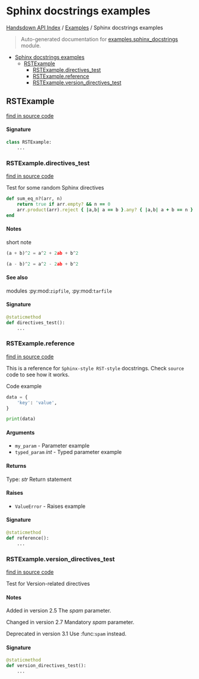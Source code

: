 # Sphinx docstrings examples

[Handsdown API Index](../README.md#handsdown-api-index) /
[Examples](./index.md#examples) /
Sphinx docstrings examples

> Auto-generated documentation for [examples.sphinx_docstrings](https://github.com/vemel/handsdown/blob/main/examples/sphinx_docstrings.py) module.

- [Sphinx docstrings examples](#sphinx-docstrings-examples)
  - [RSTExample](#rstexample)
    - [RSTExample.directives_test](#rstexampledirectives_test)
    - [RSTExample.reference](#rstexamplereference)
    - [RSTExample.version_directives_test](#rstexampleversion_directives_test)

## RSTExample

[find in source code](https://github.com/vemel/handsdown/blob/main/examples/sphinx_docstrings.py#L10)

#### Signature

```python
class RSTExample:
    ...
```

### RSTExample.directives_test

[find in source code](https://github.com/vemel/handsdown/blob/main/examples/sphinx_docstrings.py#L33)

Test for some random Sphinx directives


```ruby
def sum_eq_n?(arr, n)
    return true if arr.empty? && n == 0
    arr.product(arr).reject { |a,b| a == b }.any? { |a,b| a + b == n }
end
```

#### Notes

short note


```python
(a + b)^2 = a^2 + 2ab + b^2

(a - b)^2 = a^2 - 2ab + b^2
```

#### See also

modules :py:mod:`zipfile`, :py:mod:`tarfile`

#### Signature

```python
@staticmethod
def directives_test():
    ...
```

### RSTExample.reference

[find in source code](https://github.com/vemel/handsdown/blob/main/examples/sphinx_docstrings.py#L11)

This is a reference for ``Sphinx-style RST-style`` docstrings. Check `source` code
to see how it works.

Code example

```python
data = {
    'key': 'value',
}

print(data)
```

#### Arguments

- `my_param` - Parameter example
- `typed_param` *int* - Typed parameter example

#### Returns

Type: *str*
Return statement

#### Raises

- `ValueError` -  Raises example

#### Signature

```python
@staticmethod
def reference():
    ...
```

### RSTExample.version_directives_test

[find in source code](https://github.com/vemel/handsdown/blob/main/examples/sphinx_docstrings.py#L57)

Test for Version-related directives

#### Notes

Added in version 2.5
    The *spam* parameter.


Changed in version 2.7
    Mandatory *spam* parameter.


Deprecated in version 3.1
    Use :func:`spam` instead.

#### Signature

```python
@staticmethod
def version_directives_test():
    ...
```


